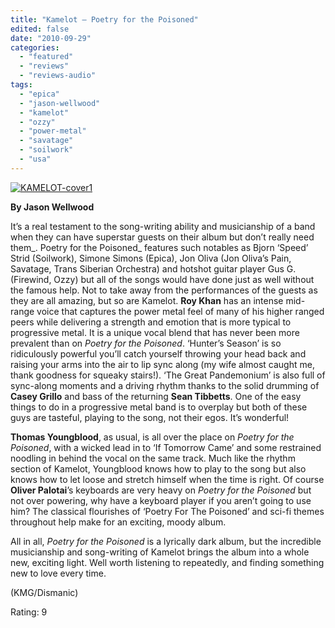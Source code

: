 ```yaml
---
title: "Kamelot – Poetry for the Poisoned"
edited: false
date: "2010-09-29"
categories:
  - "featured"
  - "reviews"
  - "reviews-audio"
tags:
  - "epica"
  - "jason-wellwood"
  - "kamelot"
  - "ozzy"
  - "power-metal"
  - "savatage"
  - "soilwork"
  - "usa"
---
```


[![](http://www.hellbound.ca/wp-content/uploads/2010/09/KAMELOT-cover1-300x268.jpg "KAMELOT-cover1")](http://www.hellbound.ca/wp-content/uploads/2010/09/KAMELOT-cover1.jpg)

**By Jason Wellwood**

It’s a real testament to the song-writing ability and musicianship of a band when they can have superstar guests on their album but don’t really need them_. Poetry for the Poisoned_ features such notables as Bjorn ‘Speed’ Strid (Soilwork), Simone Simons (Epica), Jon Oliva (Jon Oliva’s Pain, Savatage, Trans Siberian Orchestra) and hotshot guitar player Gus G. (Firewind, Ozzy) but all of the songs would have done just as well without the famous help. Not to take away from the performances of the guests as they are all amazing, but so are Kamelot. **Roy Khan** has an intense mid-range voice that captures the power metal feel of many of his higher ranged peers while delivering a strength and emotion that is more typical to progressive metal. It is a unique vocal blend that has never been more prevalent than on _Poetry for the Poisoned_. ‘Hunter’s Season’ is so ridiculously powerful you’ll catch yourself throwing your head back and raising your arms into the air to lip sync along (my wife almost caught me, thank goodness for squeaky stairs!). ‘The Great Pandemonium’ is also full of sync-along moments and a driving rhythm thanks to the solid drumming of **Casey Grillo** and bass of the returning **Sean Tibbetts**. One of the easy things to do in a progressive metal band is to overplay but both of these guys are tasteful, playing to the song, not their egos. It’s wonderful!

**Thomas Youngblood**, as usual, is all over the place on _Poetry for the Poisoned_, with a wicked lead in to ‘If Tomorrow Came’ and some restrained noodling in behind the vocal on the same track. Much like the rhythm section of Kamelot, Youngblood knows how to play to the song but also knows how to let loose and stretch himself when the time is right. Of course **Oliver Palotai**’s keyboards are very heavy on _Poetry for the Poisoned_ but not over powering, why have a keyboard player if you aren’t going to use him? The classical flourishes of ‘Poetry For The Poisoned’ and sci-fi themes throughout help make for an exciting, moody album.

All in all, _Poetry for the Poisoned_ is a lyrically dark album, but the incredible musicianship and song-writing of Kamelot brings the album into a whole new, exciting light. Well worth listening to repeatedly, and finding something new to love every time.

(KMG/Dismanic)

Rating: 9
